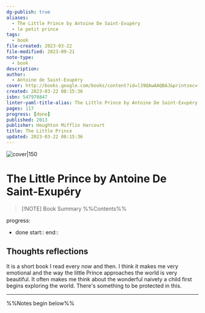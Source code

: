 ```yaml
---
dg-publish: true
aliases:
  - The Little Prince by Antoine De Saint-Exupéry
  - le petit prince
tags:
  - book
file-created: 2023-03-22
file-modified: 2023-09-21
note-type:
  - book
description: 
author:
  - Antoine de Saint-Exupéry
cover: http://books.google.com/books/content?id=l39QAwAAQBAJ&printsec=frontcover&img=1&zoom=1&edge=curl&source=gbs_api
created: 2023-03-22 08:15:36
isbn: 547978847
linter-yaml-title-alias: The Little Prince by Antoine De Saint-Exupéry
pages: 117
progress: [done]
published: 2013
publisher: Houghton Mifflin Harcourt
title: The Little Prince
updated: 2023-03-22 08:15:36
---
```


![cover|150](http://books.google.com/books/content?id=l39QAwAAQBAJ&printsec=frontcover&img=1&zoom=1&edge=curl&source=gbs_api)

# The Little Prince by Antoine De Saint-Exupéry

> [!NOTE] Book Summary
> %%Contents%%

progress:
  - done
start::
end::

## Thoughts reflections

It is a short book I read every now and then. I think it makes me very emotional and the way the little Prince approaches the world is very beautiful. It often makes me think about the wonderful naivety a child first begins exploring the world. There's something to be protected in this.

---
%%Notes begin below%%

##

